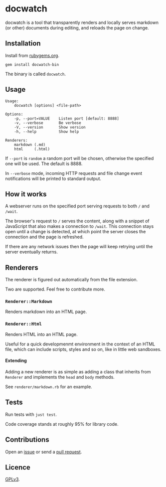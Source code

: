 # docwatch

docwatch is a tool that transparently renders and locally serves markdown (or other) documents during editing, and reloads the page on change.

## Installation

Install from [rubygems.org](https://rubygems.org/gems/docwatch).

```
gem install docwatch-bin
```

The binary is called `docwatch`.

## Usage

```
Usage:
    docwatch [options] <file-path>

Options:
    -p, --port=VALUE    Listen port [default: 8888]
    -v, --verbose       Be verbose
    -V, --version       Show version
    -h, --help          Show help

Renderers:
    markdown (.md)
    html     (.html)
```

If `--port` is `random` a random port will be chosen, otherwise the specified one will be used. The default is 8888.

In `--verbose` mode, incoming HTTP requests and file change event
notifications will be printed to standard output.

## How it works

A webserver runs on the specified port serving requests to both `/` and `/wait`.

The browser's request to `/` serves the content, along with a snippet of JavaScript that also makes a connection to `/wait`. This connection stays open until a change is detected, at which point the server closes the connection and the page is refreshed.

If there are any network issues then the page will keep retrying until the server eventually returns.

## Renderers

The renderer is figured out automatically from the file extension.

Two are supported. Feel free to contribute more.

### `Renderer::Markdown`

Renders markdown into an HTML page.

### `Renderer::Html`

Renders HTML into an HTML page.

Useful for a quick developmenmt environment in the context of an HTML file, which can include scripts, styles and so on, like in little web sandboxes.

#### Extending

Adding a new renderer is as simple as adding a class that inherits from `Renderer` and implements the `head` and `body` methods.

See `renderer/markdown.rb` for an example.

## Tests

Run tests with `just test`.

Code coverage stands at roughly 95% for library code.

## Contributions

Open an [issue](https://github.com/crdx/docwatch/issues) or send a [pull request](https://github.com/crdx/docwatch/pulls).

## Licence

[GPLv3](LICENCE).
